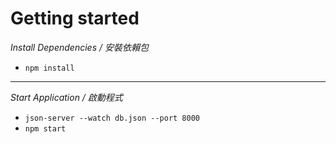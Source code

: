 Getting started
===========
 *Install Dependencies / 安裝依賴包*
- `npm install`
-----
*Start Application / 啟動程式*
- `json-server --watch db.json --port 8000`
- `npm start`

